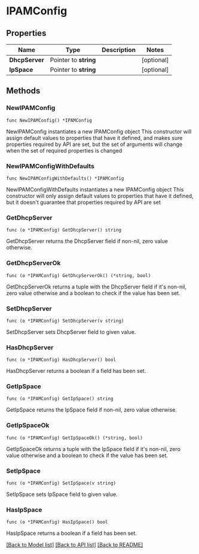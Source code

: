 # IPAMConfig

## Properties

Name | Type | Description | Notes
------------ | ------------- | ------------- | -------------
**DhcpServer** | Pointer to **string** |  | [optional] 
**IpSpace** | Pointer to **string** |  | [optional] 

## Methods

### NewIPAMConfig

`func NewIPAMConfig() *IPAMConfig`

NewIPAMConfig instantiates a new IPAMConfig object
This constructor will assign default values to properties that have it defined,
and makes sure properties required by API are set, but the set of arguments
will change when the set of required properties is changed

### NewIPAMConfigWithDefaults

`func NewIPAMConfigWithDefaults() *IPAMConfig`

NewIPAMConfigWithDefaults instantiates a new IPAMConfig object
This constructor will only assign default values to properties that have it defined,
but it doesn't guarantee that properties required by API are set

### GetDhcpServer

`func (o *IPAMConfig) GetDhcpServer() string`

GetDhcpServer returns the DhcpServer field if non-nil, zero value otherwise.

### GetDhcpServerOk

`func (o *IPAMConfig) GetDhcpServerOk() (*string, bool)`

GetDhcpServerOk returns a tuple with the DhcpServer field if it's non-nil, zero value otherwise
and a boolean to check if the value has been set.

### SetDhcpServer

`func (o *IPAMConfig) SetDhcpServer(v string)`

SetDhcpServer sets DhcpServer field to given value.

### HasDhcpServer

`func (o *IPAMConfig) HasDhcpServer() bool`

HasDhcpServer returns a boolean if a field has been set.

### GetIpSpace

`func (o *IPAMConfig) GetIpSpace() string`

GetIpSpace returns the IpSpace field if non-nil, zero value otherwise.

### GetIpSpaceOk

`func (o *IPAMConfig) GetIpSpaceOk() (*string, bool)`

GetIpSpaceOk returns a tuple with the IpSpace field if it's non-nil, zero value otherwise
and a boolean to check if the value has been set.

### SetIpSpace

`func (o *IPAMConfig) SetIpSpace(v string)`

SetIpSpace sets IpSpace field to given value.

### HasIpSpace

`func (o *IPAMConfig) HasIpSpace() bool`

HasIpSpace returns a boolean if a field has been set.


[[Back to Model list]](../README.md#documentation-for-models) [[Back to API list]](../README.md#documentation-for-api-endpoints) [[Back to README]](../README.md)


